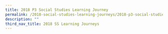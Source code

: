 ```yaml
---
title: 2018 P3 Social Studies Learning Journey
permalink: /2018-social-studies-learning-journeys/2018-p3-social-studies-learning-journey/
description: ""
third_nav_title: 2018 SS Learning Journeys
---
```

